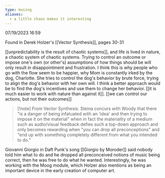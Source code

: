 ```yaml
---
type: musing
aliases:
  - a little chaos makes it interesting
---
```

07/19/2023 16:59

  

Found in Derek Holzer's [[Vector Synthesis]], pages 30-31

[[unpredictability is the result of chaotic systems]], and life is lived in nature, a chaotic system of chaotic systems. Trying to control an outcome or impose one's own (or other's) assumptions of how things should be will only result in disappointment and frustration. I think this is why people who go with the flow seem to be happier, why Mom is constantly irked by the dog, Charlotte. She tries to control the dog's behavior by brute force, trying to align the dog's behavior with her own will. I think a better approach would be to find the dog's incentives and use them to change her behavior. [[it is much easier to work with nature than against it]]. [[we can control our actions, but not their outcomes]]

>[!note] From Vector Synthesis:
>Steina concurs with Woody that there "is a danger of being infatuated with an 'idea' and then trying to impose it on the material" when in fact the materiality of a medium such as audio/visual feedback defies such a top-down approach and only becomes rewarding when "you can drop all preconceptions" and "end up with something completely different from what you intended to do." 

Giovanni Giorgio in Daft Punk's song [[Giorgio by Moroder]] said nobody told him what to do and he dropped all preconceived notions of music being correct, then he was free to do what he wanted. Interestingly, he was working with the Moog module, which Holzer also mentions as being an important device in the early creation of computer art. 